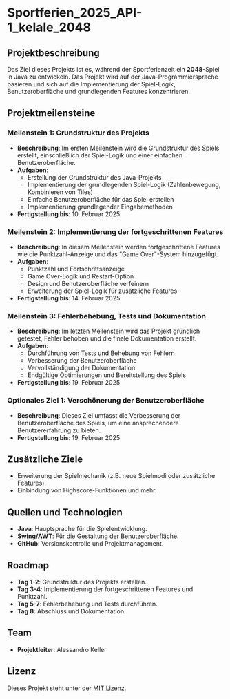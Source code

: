 # Sportferien_2025_API-1_kelale_2048

## Projektbeschreibung
Das Ziel dieses Projekts ist es, während der Sportferienzeit ein **2048**-Spiel in Java zu entwickeln. Das Projekt wird auf der Java-Programmiersprache basieren und sich auf die Implementierung der Spiel-Logik, Benutzeroberfläche und grundlegenden Features konzentrieren.

## Projektmeilensteine

### Meilenstein 1: Grundstruktur des Projekts
- **Beschreibung**: Im ersten Meilenstein wird die Grundstruktur des Spiels erstellt, einschließlich der Spiel-Logik und einer einfachen Benutzeroberfläche.
- **Aufgaben**:
  - Erstellung der Grundstruktur des Java-Projekts
  - Implementierung der grundlegenden Spiel-Logik (Zahlenbewegung, Kombinieren von Tiles)
  - Einfache Benutzeroberfläche für das Spiel erstellen
  - Implementierung grundlegender Eingabemethoden
- **Fertigstellung bis**: 10. Februar 2025

### Meilenstein 2: Implementierung der fortgeschrittenen Features
- **Beschreibung**: In diesem Meilenstein werden fortgeschrittene Features wie die Punktzahl-Anzeige und das "Game Over"-System hinzugefügt.
- **Aufgaben**:
  - Punktzahl und Fortschrittsanzeige
  - Game Over-Logik und Restart-Option
  - Design und Benutzeroberfläche verfeinern
  - Erweiterung der Spiel-Logik für zusätzliche Features
- **Fertigstellung bis**: 14. Februar 2025

### Meilenstein 3: Fehlerbehebung, Tests und Dokumentation
- **Beschreibung**: Im letzten Meilenstein wird das Projekt gründlich getestet, Fehler behoben und die finale Dokumentation erstellt.
- **Aufgaben**:
  - Durchführung von Tests und Behebung von Fehlern
  - Verbesserung der Benutzeroberfläche
  - Vervollständigung der Dokumentation
  - Endgültige Optimierungen und Bereitstellung des Spiels
- **Fertigstellung bis**: 19. Februar 2025

### Optionales Ziel 1: Verschönerung der Benutzeroberfläche
- **Beschreibung**: Dieses Ziel umfasst die Verbesserung der Benutzeroberfläche des Spiels, um eine ansprechendere Benutzererfahrung zu bieten.
- **Fertigstellung bis**: 19. Februar 2025

## Zusätzliche Ziele
- Erweiterung der Spielmechanik (z.B. neue Spielmodi oder zusätzliche Features).
- Einbindung von Highscore-Funktionen und mehr.

## Quellen und Technologien
- **Java**: Hauptsprache für die Spielentwicklung.
- **Swing/AWT**: Für die Gestaltung der Benutzeroberfläche.
- **GitHub**: Versionskontrolle und Projektmanagement.

## Roadmap
- **Tag 1-2**: Grundstruktur des Projekts erstellen.
- **Tag 3-4**: Implementierung der fortgeschrittenen Features und Punktzahl.
- **Tag 5-7**: Fehlerbehebung und Tests durchführen.
- **Tag 8**: Abschluss und Dokumentation.

## Team
- **Projektleiter**: Alessandro Keller

## Lizenz
Dieses Projekt steht unter der [MIT Lizenz](https://opensource.org/licenses/MIT).

